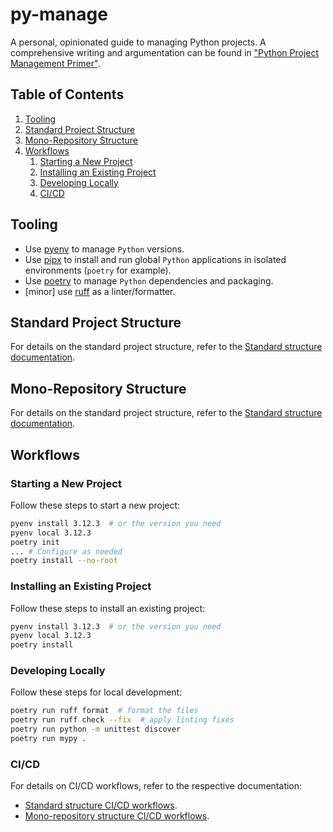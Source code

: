 # py-manage

A personal, opinionated guide to managing Python projects. A comprehensive writing and argumentation can be found
in ["Python Project Management Primer"]().

## Table of Contents

1. [Tooling](#tooling)
2. [Standard Project Structure](#standard-project-structure)
3. [Mono-Repository Structure](#mono-repository-structure)
4. [Workflows](#workflows)
    1. [Starting a New Project](#starting-a-new-project)
    2. [Installing an Existing Project](#installing-an-existing-project)
    3. [Developing Locally](#developing-locally)
    4. [CI/CD](#cicd)

## Tooling

- Use [pyenv](https://github.com/pyenv/pyenv) to manage `Python` versions.
- Use [pipx](https://github.com/pypa/pipx) to install and run global `Python` applications in isolated
  environments (`poetry` for example).
- Use [poetry](https://github.com/python-poetry/poetry) to manage `Python` dependencies and packaging.
- [minor] use [ruff](https://github.com/astral-sh/ruff) as a linter/formatter.

## Standard Project Structure

For details on the standard project structure, refer to the [Standard structure documentation](standard/README.md).

## Mono-Repository Structure

For details on the standard project structure, refer to the [Standard structure documentation](standard/README.md).

## Workflows

### Starting a New Project

Follow these steps to start a new project:

```bash
pyenv install 3.12.3  # or the version you need
pyenv local 3.12.3
poetry init
... # Configure as needed
poetry install --no-root
```

### Installing an Existing Project

Follow these steps to install an existing project:

```bash
pyenv install 3.12.3  # or the version you need
pyenv local 3.12.3
poetry install
```

### Developing Locally

Follow these steps for local development:

```bash
poetry run ruff format  # format the files
poetry run ruff check --fix  # apply linting fixes 
poetry run python -m unittest discover
poetry run mypy .
```

### CI/CD

For details on CI/CD workflows, refer to the respective documentation:

- [Standard structure CI/CD workflows](standard/README.md#cicd-pipelines).
- [Mono-repository structure CI/CD workflows](monorepo/README.md#cicd-pipelines).
